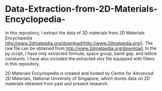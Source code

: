 # Data-Extraction-from-2D-Materials-Encyclopedia-
In this repostiory, I extract the data of 2D materials from 2D Materials Encyclopedia http://www.2dmatpedia.org/download(http://www.2dmatpedia.org/). The raw file can be obtained from http://www.2dmatpedia.org/download. In the py script, I have only extracted formula, space group, band gap, and lattice constants. I have also included the extracted xlsx file equipped with filters in this repository.

2D Materials Encyclopedia is created and hosted by Centre for Advanced 2D Materials, National University of Singapore, which stores data on 2D materials obtained from past and present research. 
